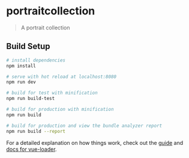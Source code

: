 # portraitcollection

> A portrait collection 

## Build Setup

``` bash
# install dependencies
npm install

# serve with hot reload at localhost:8080
npm run dev

# build for test with minification
npm run build-test

# build for production with minification
npm run build

# build for production and view the bundle analyzer report
npm run build --report
```

For a detailed explanation on how things work, check out the [guide](http://vuejs-templates.github.io/webpack/) and [docs for vue-loader](http://vuejs.github.io/vue-loader).
